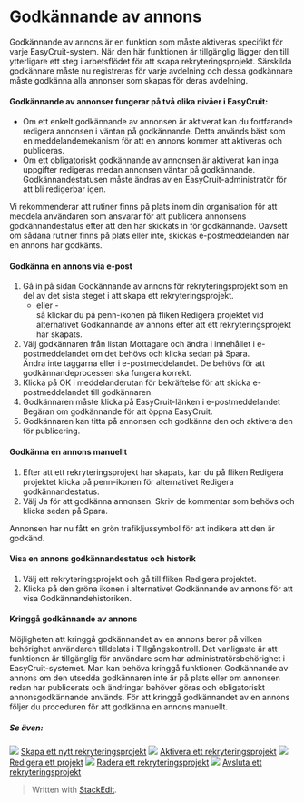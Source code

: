 # Godkännande av annons

Godkännande av annons är en funktion som måste aktiveras specifikt för varje EasyCruit-system. När den här funktionen är tillgänglig lägger den till ytterligare ett steg i arbetsflödet för att skapa rekryteringsprojekt. Särskilda godkännare måste nu registreras för varje avdelning och dessa godkännare måste godkänna alla annonser som skapas för deras avdelning.

#### Godkännande av annonser fungerar på två olika nivåer i EasyCruit:

-   Om ett enkelt godkännande av annonsen är aktiverat kan du fortfarande redigera annonsen i väntan på godkännande. Detta används bäst som en meddelandemekanism för att en annons kommer att aktiveras och publiceras.
-   Om ett obligatoriskt godkännande av annonsen är aktiverat kan inga uppgifter redigeras medan annonsen väntar på godkännande. Godkännandestatusen måste ändras av en EasyCruit-administratör för att bli redigerbar igen.

Vi rekommenderar att rutiner finns på plats inom din organisation för att meddela användaren som ansvarar för att publicera annonsens godkännandestatus efter att den har skickats in för godkännande. Oavsett om sådana rutiner finns på plats eller inte, skickas e-postmeddelanden när en annons har godkänts.

#### Godkänna en annons via e-post

1.  Gå in på sidan  Godkännande av annons  för rekryteringsprojekt som en del av det sista steget i att skapa ett rekryteringsprojekt.  
    - eller -  
    så klickar du på  penn-ikonen på fliken Redigera projektet  vid alternativet  Godkännande av annons  efter att ett rekryteringsprojekt har skapats.
2.  Välj godkännaren från listan  Mottagare  och ändra i innehållet i e-postmeddelandet om det behövs och klicka sedan på  Spara.  
    Ändra inte taggarna  <project /> eller <approval-link />  i e-postmeddelandet. De behövs för att godkännandeprocessen ska fungera korrekt.
3.  Klicka på  OK  i meddelanderutan för bekräftelse för att skicka e-postmeddelandet till godkännaren.
4.  Godkännaren måste klicka på EasyCruit-länken i e-postmeddelandet  Begäran om godkännande  för att öppna EasyCruit.
5.  Godkännaren kan titta på annonsen och godkänna den och aktivera den för publicering.

#### Godkänna en annons manuellt

1.  Efter att ett rekryteringsprojekt har skapats, kan du på fliken  Redigera projektet  klicka på penn-ikonen för alternativet  Redigera godkännandestatus.
2.  Välj  Ja  för att godkänna annonsen. Skriv de kommentar som behövs och klicka sedan på  Spara.

Annonsen har nu fått en grön trafikljussymbol för att indikera att den är godkänd.

#### Visa en annons godkännandestatus och historik

1.  Välj ett rekryteringsprojekt och gå till fliken  Redigera projektet.
2.  Klicka på den gröna ikonen i alternativet  Godkännande av annons  för att visa Godkännandehistoriken.

#### Kringgå godkännande av annons

Möjligheten att kringgå godkännandet av en annons beror på vilken behörighet användaren tilldelats i Tillgångskontroll. Det vanligaste är att funktionen är tillgänglig för användare som har administratörsbehörighet i EasyCruit-systemet. Man kan behöva kringgå funktionen Godkännande av annons om den utsedda godkännaren inte är på plats eller om annonsen redan har publicerats och ändringar behöver göras och obligatoriskt annonsgodkännande används. För att kringgå godkännandet av en annons följer du proceduren för att godkänna en annons manuellt.

##### Se även:

![](../Resources/Images/icon-document-link.png)  [Skapa ett nytt rekryteringsprojekt](creating_a_new_vacancy.htm)
![](../Resources/Images/icon-document-link.png)  [Aktivera ett rekryteringsprojekt](activating_a_vacancy.htm)
![](../Resources/Images/icon-document-link.png)  [Redigera ett projekt](editing_a_vacancy.htm)
![](../Resources/Images/icon-document-link.png)  [Radera ett rekryteringsprojekt](deleting_a_vacancy.htm)
![](../Resources/Images/icon-document-link.png)  [Avsluta ett rekryteringsprojekt](closing_a_vacancy.htm)


> Written with [StackEdit](https://stackedit.io/).
<!--stackedit_data:
eyJoaXN0b3J5IjpbLTgyNjg2NDI5OF19
-->
